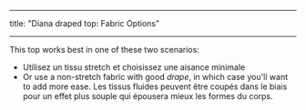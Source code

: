 - - -
title: "Diana draped top: Fabric Options"
- - -

This top works best in one of these two scenarios:

- Utilisez un tissu stretch et choisissez une aisance minimale
- Or use a non-stretch fabric with good _drape_, in which case you'll want to add more ease. Les tissus fluides peuvent être coupés dans le biais pour un effet plus souple qui épousera mieux les formes du corps.
